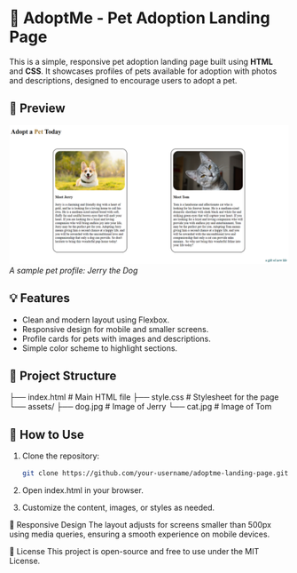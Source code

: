 # 🐾 AdoptMe - Pet Adoption Landing Page

This is a simple, responsive pet adoption landing page built using **HTML** and **CSS**. It showcases profiles of pets available for adoption with photos and descriptions, designed to encourage users to adopt a pet.

## 📸 Preview

![screenshot](image.png)
*A sample pet profile: Jerry the Dog*

## 💡 Features

- Clean and modern layout using Flexbox.
- Responsive design for mobile and smaller screens.
- Profile cards for pets with images and descriptions.
- Simple color scheme to highlight sections.

## 📂 Project Structure

├── index.html # Main HTML file
├── style.css # Stylesheet for the page
└── assets/
├── dog.jpg # Image of Jerry
└── cat.jpg # Image of Tom


## 🔧 How to Use

1. Clone the repository:

   ```bash
   git clone https://github.com/your-username/adoptme-landing-page.git

2. Open index.html in your browser.

3. Customize the content, images, or styles as needed.

📱 Responsive Design
The layout adjusts for screens smaller than 500px using media queries, ensuring a smooth experience on mobile devices.

📜 License
This project is open-source and free to use under the MIT License.

